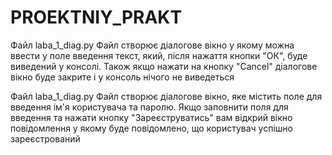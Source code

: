# PROEKTNIY_PRAKT

Файл laba_1_diag.py
Файл створює діалогове вікно у якому можна ввести у поле введення текст, який, після нажаття кнопки "ОК", буде виведений у консолі. Також якщо нажати на кнопку "Cancel" діалогове вікно буде закрите і у консоль нічого не виведеться


Файл laba_1_diag.py
Файл створює діалогове вікно, яке містить поле для введення ім'я користувача та паролю. Якщо заповнити поля для введення та нажати кнопку "Зареєструватись" вам відкрий вікно повідомлення у якому буде повідомлено, що користувач успішно зареєстрований